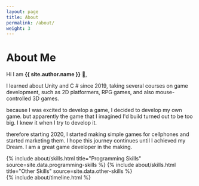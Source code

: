 ```yaml
---
layout: page
title: About
permalink: /about/
weight: 3
---
```


# **About Me**

Hi I am **{{ site.author.name }}** :wave:,<br>

I learned about Unity and C # since 2019, taking several courses on game development, such as  2D platformers, RPG games, and also mouse-controlled 3D games.

because I was excited to develop a game, I decided to develop my own game. but apparently the game that I imagined I'd build turned out to be too big. I knew it when I try to develop it.

therefore starting 2020, I started making simple games for cellphones and started marketing them. I hope this journey continues until I achieved my Dream. I am a great game developer in the making.

<div class="row">
{% include about/skills.html title="Programming Skills" source=site.data.programming-skills %}
{% include about/skills.html title="Other Skills" source=site.data.other-skills %}
</div>

<div class="row">
{% include about/timeline.html %}
</div>